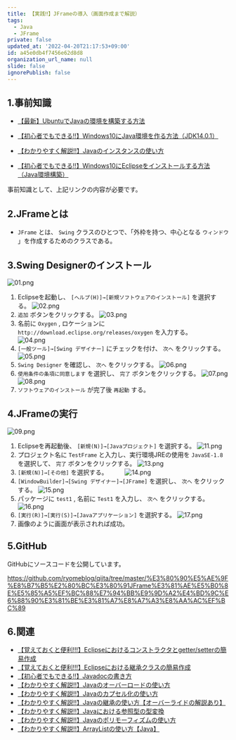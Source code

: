 ```yaml
---
title: 【実践‼】JFrameの導入（画面作成まで解説）
tags:
  - Java
  - JFrame
private: false
updated_at: '2022-04-20T21:17:53+09:00'
id: a45e0db4f7456e62d8d8
organization_url_name: null
slide: false
ignorePublish: false
---
```

## 1.事前知識
- [【最新】UbuntuでJavaの環境を構築する方法](https://qiita.com/ryome/items/37c53e9638a9c6ea146a)

- [【初心者でもできる‼】Windows10にJava環境を作る方法（JDK14.0.1）](https://qiita.com/ryome/items/30135570954e36196821)

- [【わかりやすく解説‼】Javaのインスタンスの使い方](https://qiita.com/ryome/items/62ba0d8395af6698053a)

- [【初心者でもできる‼】Windows10にEclipseをインストールする方法（Java環境構築）](https://qiita.com/ryome/items/b47c5acdaa52cffbec58)


事前知識として、上記リンクの内容が必要です。

## 2.JFrameとは

- `JFrame` とは、 `Swing` クラスのひとつで、「外枠を持つ、中心となる `ウィンドウ` 」を作成するためのクラスである。

## 3.Swing Designerのインストール
![01.png](https://qiita-image-store.s3.ap-northeast-1.amazonaws.com/0/449867/97c5fab6-1881-854d-a233-4b53beec7cf4.png)
1. Eclipseを起動し、 `[ヘルプ(H)]→[新規ソフトウェアのインストール]` を選択する。
![02.png](https://qiita-image-store.s3.ap-northeast-1.amazonaws.com/0/449867/2202923e-d47a-adb9-6b53-a5967cf45e4f.png)
2. `追加` ボタンをクリックする。
![03.png](https://qiita-image-store.s3.ap-northeast-1.amazonaws.com/0/449867/556bc5b0-b18d-8de5-28ca-722a6f320fce.png)
3. 名前に `Oxygen` , ロケーションに `http://download.eclipse.org/releases/oxygen` を入力する。　　　
![04.png](https://qiita-image-store.s3.ap-northeast-1.amazonaws.com/0/449867/82c04c4a-afd5-836c-4a05-ea66b0af802c.png)
4. `[一般ツール]→[Swing デザイナー]` にチェックを付け、 `次へ` をクリックする。
![05.png](https://qiita-image-store.s3.ap-northeast-1.amazonaws.com/0/449867/43157d4f-95a0-d061-404a-c9479ae6c8a6.png)
5. `Swing Designer` を確認し、 `次へ` をクリックする。
![06.png](https://qiita-image-store.s3.ap-northeast-1.amazonaws.com/0/449867/d4a1cfa9-f79f-473c-156d-dac78cbda252.png)
6. `使用条件の条項に同意します` を選択し、  `完了` ボタンをクリックする。
![07.png](https://qiita-image-store.s3.ap-northeast-1.amazonaws.com/0/449867/0f01cbaf-500e-f38e-40b9-b8c04707fde1.png)
![08.png](https://qiita-image-store.s3.ap-northeast-1.amazonaws.com/0/449867/34cdeccd-2d98-855e-f810-d14903dbf750.png)
7. `ソフトウェアのインストール` が完了後 `再起動` する。

## 4.JFrameの実行
![09.png](https://qiita-image-store.s3.ap-northeast-1.amazonaws.com/0/449867/e935384b-b28a-e8d6-5537-69ec7acd565c.png)
1. Eclipseを再起動後、 `[新規(N)]→[Javaプロジェクト]` を選択する。
![11.png](https://qiita-image-store.s3.ap-northeast-1.amazonaws.com/0/449867/8cfe46a1-637b-bff7-9d3c-4c2979d155e4.png)
2. プロジェクト名に `TestFrame` と入力し、実行環境JREの使用を `JavaSE-1.8` を選択して、 `完了` ボタンをクリックする。
![13.png](https://qiita-image-store.s3.ap-northeast-1.amazonaws.com/0/449867/de541e92-b1fb-d404-7db4-3e76e64fad4e.png)
3. `[新規(N)]→[その他]` を選択する。　　　
![14.png](https://qiita-image-store.s3.ap-northeast-1.amazonaws.com/0/449867/4120448f-14b9-d8fc-0109-4f3c4dbfbcb6.png)
4. `[WindowBuilder]→[Swing デザイナー]→[JFrame]` を選択し、 `次へ` をクリックする。
![15.png](https://qiita-image-store.s3.ap-northeast-1.amazonaws.com/0/449867/6821aa2d-30bb-511a-6599-c394d0bcb0a2.png)
5. パッケージに `test1` , 名前に `Test1` を入力し、 `次へ` をクリックする。
![16.png](https://qiita-image-store.s3.ap-northeast-1.amazonaws.com/0/449867/089bb56e-fb08-3e81-7474-761499775473.png)
6. `[実行(R)]→[実行(S)]→[Javaアプリケーション]` を選択する。
![17.png](https://qiita-image-store.s3.ap-northeast-1.amazonaws.com/0/449867/a0e08ca5-b686-5cd5-d66e-b0baacb233b7.png)
7. 画像のように画面が表示されれば成功。

## 5.GitHub
GitHubにソースコードを公開しています。

https://github.com/ryomeblog/qiita/tree/master/%E3%80%90%E5%AE%9F%E8%B7%B5%E2%80%BC%E3%80%91JFrame%E3%81%AE%E5%B0%8E%E5%85%A5%EF%BC%88%E7%94%BB%E9%9D%A2%E4%BD%9C%E6%88%90%E3%81%BE%E3%81%A7%E8%A7%A3%E8%AA%AC%EF%BC%89


## 6.関連
- [【覚えておくと便利!!!】Eclipseにおけるコンストラクタとgetter/setterの簡易作成](https://qiita.com/ryome/items/6c487ccc0c39847cd55f)
- [【覚えておくと便利!!!】Eclipseにおける継承クラスの簡易作成](https://qiita.com/ryome/items/4fcf62b4bc60fb6a4d07)
- [【初心者でもできる‼】Javadocの書き方](https://qiita.com/ryome/items/4f2d5928c8aaf195f407)
- [【わかりやすく解説‼】Javaのオーバーロードの使い方](https://qiita.com/ryome/items/f1ca8cc7538f4c6d26c0)
- [【わかりやすく解説‼】Javaのカプセル化の使い方](https://qiita.com/ryome/items/fc44dfad297b35bf7559)
- [【わかりやすく解説‼】Javaの継承の使い方【オーバーライドの解説あり】](https://qiita.com/ryome/items/97b82c5519e39d3f21c1)
- [【わかりやすく解説‼】Javaにおける参照型の型変換](https://qiita.com/ryome/items/2453949b978bf166e204)
- [【わかりやすく解説‼】Javaのポリモーフィズムの使い方](https://qiita.com/ryome/items/a22457797988c548ec62)
- [【わかりやすく解説‼】ArrayListの使い方【Java】](https://qiita.com/ryome/items/cc01a7b6914e5b8b1579)
